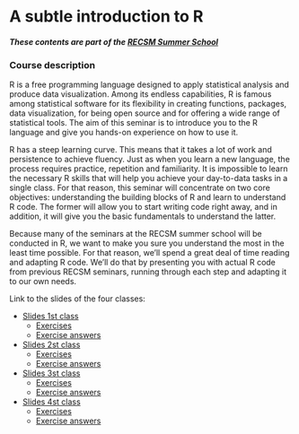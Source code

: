 # A subtle introduction to R
#### _These contents are part of the [RECSM Summer School](https://www.upf.edu/web/survey/summer-school-2019)_

### Course description
R is a free programming language designed to apply statistical analysis and produce data visualization. Among its endless capabilities, R is famous among statistical software for its flexibility in creating functions, packages, data visualization, for being open source and for offering a wide range of statistical tools. The aim of this seminar is to introduce you to the R language and give you hands-on experience on how to use it.

R has a steep learning curve. This means that it takes a lot of work and persistence to achieve fluency. Just as when you learn a new language, the process requires practice, repetition and familiarity. It is impossible to learn the necessary R skills that will help you achieve your day-to-data tasks in a single class. For that reason, this seminar will concentrate on two core objectives: understanding the building blocks of R and learn to understand R code. The former will allow you to start writing code right away, and in addition, it will give you the basic fundamentals to understand the latter.

Because many of the seminars at the RECSM summer school will be conducted in R, we want to make you sure you understand the most in the least time possible. For that reason, we’ll spend a great deal of time reading and adapting R code. We’ll do that by presenting you with actual R code from previous RECSM seminars, running through each step and adapting it to our own needs.

Link to the slides of the four classes:

- [Slides 1st class](./class_1/Slides/slides.html)
  - [Exercises](./class_1/exercises/exercises_noanswers.R)
  - [Exercise answers](./class_1/exercises/exercises_answers.R)
- [Slides 2st class](./class_2/Slides/slides.html)
  - [Exercises](./class_2/exercises/exercises_noanswers.R)
  - [Exercise answers](./class_2/exercises/exercises_answers.R)
- [Slides 3st class](./class_3/Slides/slides.html)
  - [Exercises](./class_3/exercises/exercises_noanswers.R)
  - [Exercise answers](./class_3/exercises/exercises_answers.R)
- [Slides 4st class](./class_4/Slides/slides.html)
  - [Exercises](./class_4/exercises/exercises_noanswers.R)
  - [Exercise answers](./class_4/exercises/exercises_answers.R)

